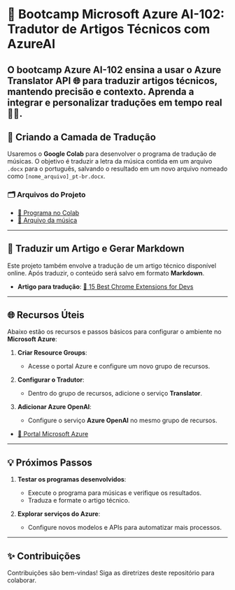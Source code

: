 # 🚀 Bootcamp Microsoft Azure AI-102: Tradutor de Artigos Técnicos com AzureAI

O bootcamp Azure AI-102 ensina a usar o Azure Translator API 🌐 para traduzir artigos técnicos, mantendo precisão e contexto. Aprenda a integrar e personalizar traduções em tempo real 🔧🚀.
---

## 📖 Criando a Camada de Tradução

Usaremos o **Google Colab** para desenvolver o programa de tradução de músicas. O objetivo é traduzir a letra da música contida em um arquivo `.docx` para o português, salvando o resultado em um novo arquivo nomeado como `[nome_arquivo]_pt-br.docx`.

### 🗂 Arquivos do Projeto
- [🔗 Programa no Colab](./tradutorMusic.ipynb)
- [🎵 Arquivo da música](./inputs/musica_bones.docx)

---

## 📝 Traduzir um Artigo e Gerar Markdown

Este projeto também envolve a tradução de um artigo técnico disponível online. Após traduzir, o conteúdo será salvo em formato **Markdown**.

- **Artigo para tradução**: [🔗 15 Best Chrome Extensions for Devs](https://dev.to/dev_kiran/15-best-chrome-extensions-for-devs-25gc)

---

## 🌐 Recursos Úteis

Abaixo estão os recursos e passos básicos para configurar o ambiente no **Microsoft Azure**:

1. **Criar Resource Groups**:
    - Acesse o portal Azure e configure um novo grupo de recursos.
    
2. **Configurar o Tradutor**:
    - Dentro do grupo de recursos, adicione o serviço **Translator**.
    
3. **Adicionar Azure OpenAI**:
    - Configure o serviço **Azure OpenAI** no mesmo grupo de recursos.

- [🔗 Portal Microsoft Azure](https://azure.microsoft.com/pt-br/)

---

## 💡 Próximos Passos

1. **Testar os programas desenvolvidos**:
    - Execute o programa para músicas e verifique os resultados.
    - Traduza e formate o artigo técnico.
    
2. **Explorar serviços do Azure**:
    - Configure novos modelos e APIs para automatizar mais processos.

---

## ✨ Contribuições

Contribuições são bem-vindas! Siga as diretrizes deste repositório para colaborar.
